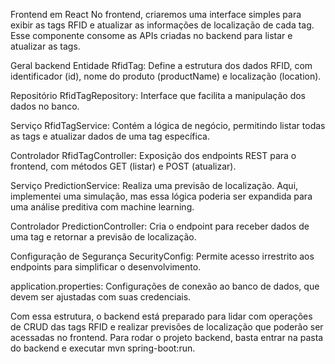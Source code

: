  Frontend em React
No frontend, criaremos uma interface simples para exibir as tags RFID e atualizar as informações de localização de cada tag. Esse componente consome as APIs criadas no backend para listar e atualizar as tags.


Geral backend
Entidade RfidTag: Define a estrutura dos dados RFID, com identificador (id), nome do produto (productName) e localização (location).

Repositório RfidTagRepository: Interface que facilita a manipulação dos dados no banco.

Serviço RfidTagService: Contém a lógica de negócio, permitindo listar todas as tags e atualizar dados de uma tag específica.

Controlador RfidTagController: Exposição dos endpoints REST para o frontend, com métodos GET (listar) e POST (atualizar).

Serviço PredictionService: Realiza uma previsão de localização. Aqui, implementei uma simulação, mas essa lógica poderia ser expandida para uma análise preditiva com machine learning.

Controlador PredictionController: Cria o endpoint para receber dados de uma tag e retornar a previsão de localização.

Configuração de Segurança SecurityConfig: Permite acesso irrestrito aos endpoints para simplificar o desenvolvimento.

application.properties: Configurações de conexão ao banco de dados, que devem ser ajustadas com suas credenciais.

Com essa estrutura, o backend está preparado para lidar com operações de CRUD das tags RFID e realizar previsões de localização que poderão ser acessadas no frontend. Para rodar o projeto backend, basta entrar na pasta do backend e executar mvn spring-boot:run.

